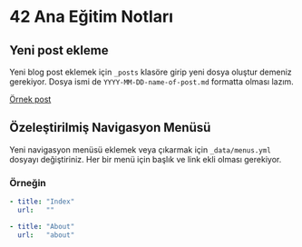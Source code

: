 # 42 Ana Eğitim Notları

## Yeni post ekleme

Yeni blog post eklemek için `_posts` klasöre girip yeni dosya oluştur demeniz gerekiyor. Dosya ismi de `YYYY-MM-DD-name-of-post.md` formatta olması lazım.

[Örnek post](https://42resources.github.io/2022/02/16/Merhaba-Dunya)

## Özeleştirilmiş Navigasyon Menüsü

Yeni navigasyon menüsü eklemek veya çıkarmak için `_data/menus.yml` dosyayı değiştiriniz. Her bir menü için başlık ve link ekli olması gerekiyor.

### Örneğin

```yml
- title: "Index"
  url:   ""

- title: "About"
  url:   "about"
```
